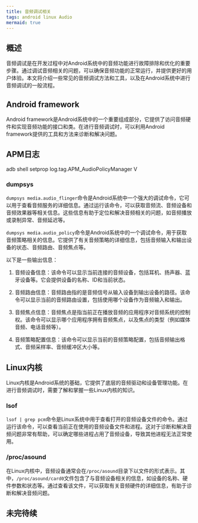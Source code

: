 ```yaml
---
title: 音频调试相关
tags: android linux Audio
mermaid: true
---
```


## 概述

音频调试是在开发过程中对Android系统中的音频功能进行故障排除和优化的重要步骤。通过调试音频相关的问题，可以确保音频功能的正常运行，并提供更好的用户体验。本文将介绍一些常见的音频调试方法和工具，以及在Android系统中进行音频调试的一般流程。

## Android framework

Android framework是Android系统中的一个重要组成部分，它提供了访问音频硬件和实现音频功能的接口和类。在进行音频调试时，可以利用Android framework提供的工具和方法来诊断和解决问题。

## APM日志

adb shell setprop log.tag.APM_AudioPolicyManager V

### dumpsys

`dumpsys media.audio_flinger`命令是Android系统中一个强大的调试命令，它可以用于查看音频服务的详细信息。通过运行该命令，可以获取音频流、音频设备和音频效果器等相关信息。这些信息有助于定位和解决音频相关的问题，如音频播放或录制异常、音频延迟等。

`dumpsys media.audio_policy`命令是Android系统中的一个调试命令，用于获取音频策略相关的信息。它提供了有关音频策略的详细信息，包括音频输入和输出设备的状态、音频路由、音频焦点等。

以下是一些输出信息：

1. 音频设备信息：该命令可以显示当前连接的音频设备，包括耳机、扬声器、蓝牙设备等。它会提供设备的名称、ID和当前状态。

2. 音频路由信息：音频路由指的是音频信号从输入设备到输出设备的路径。该命令可以显示当前的音频路由设置，包括使用哪个设备作为音频输入和输出。

3. 音频焦点信息：音频焦点是指当前正在播放音频的应用程序对音频系统的控制权。该命令可以显示哪个应用程序拥有音频焦点，以及焦点的类型（例如媒体音频、电话音频等）。

4. 音频策略配置信息：该命令可以显示当前的音频策略配置，包括音频输出格式、音频采样率、音频缓冲区大小等。

## Linux内核

Linux内核是Android系统的基础，它提供了底层的音频驱动和设备管理功能。在进行音频调试时，需要了解和掌握一些Linux内核的知识。

### lsof

`lsof | grep pcm`命令是Linux系统中用于查看打开的音频设备文件的命令。通过运行该命令，可以查看当前正在使用的音频设备文件和进程。这对于诊断和解决音频问题非常有帮助，可以确定哪些进程占用了音频设备，导致其他进程无法正常使用。

### /proc/asound

在Linux内核中，音频设备通常会在`/proc/asound`目录下以文件的形式表示。其中，`/proc/asound/card0`文件包含了与音频设备相关的信息，如设备的名称、硬件参数和状态等。通过查看该文件，可以获取有关音频硬件的详细信息，有助于诊断和解决音频问题。

## 未完待续
